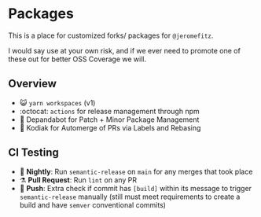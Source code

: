 # Packages

This is a place for customized forks/ packages for `@jeromefitz`.

I would say use at your own risk, and if we ever need to promote one of these out for better OSS Coverage we will.

## Overview

- 😺️ `yarn workspaces` (v1)
- :octocat: `actions` for release management through npm
- 🤖️ Depandabot for Patch + Minor Package Management
- 🤖️ Kodiak for Automerge of PRs via Labels and Rebasing

## CI Testing

- 🌃️ **Nightly**: Run `semantic-release` on `main` for any merges that took place
- ⚗️ **Pull Request**: Run `lint` on any PR
- 🔀️ **Push**: Extra check if commit has `[build]` within its message to trigger `semantic-release` manually (still must meet requirements to create a build and have `semver` conventional commits)
